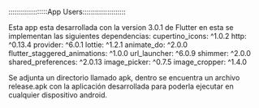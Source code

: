 :::::::::::::::::::App Users:::::::::::::::::::::

Esta app esta desarrollada con la version 3.0.1 de Flutter en esta se implementan las siguientes dependencias:
    cupertino_icons: ^1.0.2
    http: ^0.13.4
    provider: ^6.0.1
    lottie: ^1.2.1
    animate_do: ^2.0.0
    flutter_staggered_animations: ^1.0.0
    url_launcher: ^6.0.9
    shimmer: ^2.0.0
    shared_preferences: ^2.0.13
    image_picker: ^0.7.5
    image_cropper: ^1.4.0

Se adjunta un directorio llamado apk, dentro se encuentra un archivo release.apk con la aplicación desarrollada para poderla ejecutar en cualquier dispositivo android.